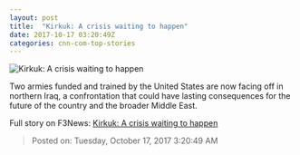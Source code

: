 ```yaml
---
layout: post
title:  "Kirkuk: A crisis waiting to happen"
date: 2017-10-17 03:20:49Z
categories: cnn-com-top-stories
---
```


![Kirkuk: A crisis waiting to happen](http://cdn.cnn.com/cnnnext/dam/assets/171016121004-iraq-forces-kirkuk-oil-plant-super-tease.jpg)

Two armies funded and trained by the United States are now facing off in northern Iraq, a confrontation that could have lasting consequences for the future of the country and the broader Middle East.


Full story on F3News: [Kirkuk: A crisis waiting to happen](http://www.f3nws.com/n/zTzqQB)

> Posted on: Tuesday, October 17, 2017 3:20:49 AM
